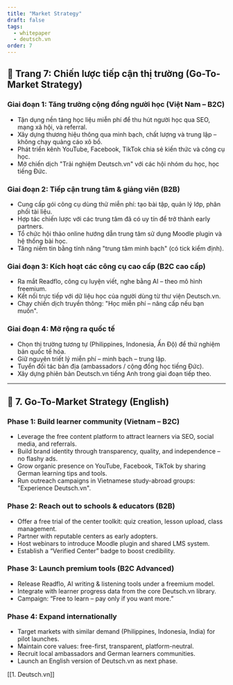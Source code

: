 ```yaml
---
title: "Market Strategy"
draft: false
tags:
  - whitepaper
  - deutsch.vn
order: 7
---
```


## 📄 Trang 7: Chiến lược tiếp cận thị trường (Go-To-Market Strategy)

### Giai đoạn 1: Tăng trưởng cộng đồng người học (Việt Nam – B2C)

- Tận dụng nền tảng học liệu miễn phí để thu hút người học qua SEO, mạng xã hội, và referral.
- Xây dựng thương hiệu thông qua minh bạch, chất lượng và trung lập – không chạy quảng cáo xô bồ.
- Phát triển kênh YouTube, Facebook, TikTok chia sẻ kiến thức và công cụ học.
- Mở chiến dịch "Trải nghiệm Deutsch.vn" với các hội nhóm du học, học tiếng Đức.

### Giai đoạn 2: Tiếp cận trung tâm & giảng viên (B2B)

- Cung cấp gói công cụ dùng thử miễn phí: tạo bài tập, quản lý lớp, phân phối tài liệu.
- Hợp tác chiến lược với các trung tâm đã có uy tín để trở thành early partners.
- Tổ chức hội thảo online hướng dẫn trung tâm sử dụng Moodle plugin và hệ thống bài học.
- Tăng niềm tin bằng tính năng "trung tâm minh bạch" (có tick kiểm định).

### Giai đoạn 3: Kích hoạt các công cụ cao cấp (B2C cao cấp)

- Ra mắt Readflo, công cụ luyện viết, nghe bằng AI – theo mô hình freemium.
- Kết nối trực tiếp với dữ liệu học của người dùng từ thư viện Deutsch.vn.
- Chạy chiến dịch truyền thông: "Học miễn phí – nâng cấp nếu bạn muốn".

### Giai đoạn 4: Mở rộng ra quốc tế

- Chọn thị trường tương tự (Philippines, Indonesia, Ấn Độ) để thử nghiệm bản quốc tế hóa.
- Giữ nguyên triết lý miễn phí – minh bạch – trung lập.
- Tuyển đối tác bản địa (ambassadors / cộng đồng học tiếng Đức).
- Xây dựng phiên bản Deutsch.vn tiếng Anh trong giai đoạn tiếp theo.

---

## 📄 7. Go-To-Market Strategy (English)

### Phase 1: Build learner community (Vietnam – B2C)

- Leverage the free content platform to attract learners via SEO, social media, and referrals.
- Build brand identity through transparency, quality, and independence – no flashy ads.
- Grow organic presence on YouTube, Facebook, TikTok by sharing German learning tips and tools.
- Run outreach campaigns in Vietnamese study-abroad groups: "Experience Deutsch.vn".

### Phase 2: Reach out to schools & educators (B2B)

- Offer a free trial of the center toolkit: quiz creation, lesson upload, class management.
- Partner with reputable centers as early adopters.
- Host webinars to introduce Moodle plugin and shared LMS system.
- Establish a “Verified Center” badge to boost credibility.

### Phase 3: Launch premium tools (B2C Advanced)

- Release Readflo, AI writing & listening tools under a freemium model.
- Integrate with learner progress data from the core Deutsch.vn library.
- Campaign: “Free to learn – pay only if you want more.”

### Phase 4: Expand internationally

- Target markets with similar demand (Philippines, Indonesia, India) for pilot launches.
- Maintain core values: free-first, transparent, platform-neutral.
- Recruit local ambassadors and German learners communities.
- Launch an English version of Deutsch.vn as next phase.

[[1. Deutsch.vn]]